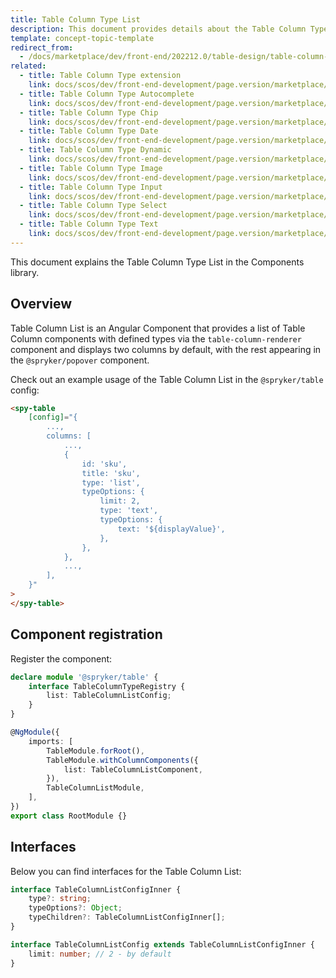 ```yaml
---
title: Table Column Type List
description: This document provides details about the Table Column Type List in the Components Library.
template: concept-topic-template
redirect_from:
  - /docs/marketplace/dev/front-end/202212.0/table-design/table-column-types/table-column-type-list.html
related:
  - title: Table Column Type extension
    link: docs/scos/dev/front-end-development/page.version/marketplace/table-design/table-column-type-extension/table-column-type-extension.html
  - title: Table Column Type Autocomplete
    link: docs/scos/dev/front-end-development/page.version/marketplace/table-design/table-column-type-extension/table-column-type-autocomplete.html
  - title: Table Column Type Chip
    link: docs/scos/dev/front-end-development/page.version/marketplace/table-design/table-column-type-extension/table-column-type-chip.html
  - title: Table Column Type Date
    link: docs/scos/dev/front-end-development/page.version/marketplace/table-design/table-column-type-extension/table-column-type-date.html
  - title: Table Column Type Dynamic
    link: docs/scos/dev/front-end-development/page.version/marketplace/table-design/table-column-type-extension/table-column-type-dynamic.html
  - title: Table Column Type Image
    link: docs/scos/dev/front-end-development/page.version/marketplace/table-design/table-column-type-extension/table-column-type-image.html
  - title: Table Column Type Input
    link: docs/scos/dev/front-end-development/page.version/marketplace/table-design/table-column-type-extension/table-column-type-input.html
  - title: Table Column Type Select
    link: docs/scos/dev/front-end-development/page.version/marketplace/table-design/table-column-type-extension/table-column-type-select.html
  - title: Table Column Type Text
    link: docs/scos/dev/front-end-development/page.version/marketplace/table-design/table-column-type-extension/table-column-type-text.html
---
```


This document explains the Table Column Type List in the Components library.

## Overview

Table Column List is an Angular Component that provides a list of Table Column components with defined types via the `table-column-renderer` component and displays two columns by default, with the rest appearing in the `@spryker/popover` component.

Check out an example usage of the Table Column List in the `@spryker/table` config:

```html
<spy-table
    [config]="{
        ...,
        columns: [
            ...,
            {
                id: 'sku',
                title: 'sku',
                type: 'list',
                typeOptions: {
                    limit: 2,
                    type: 'text',
                    typeOptions: {
                        text: '${displayValue}',
                    },
                },
            },
            ...,
        ],
    }"
>
</spy-table>
```

## Component registration

Register the component:

```ts
declare module '@spryker/table' {
    interface TableColumnTypeRegistry {
        list: TableColumnListConfig;
    }
}

@NgModule({
    imports: [
        TableModule.forRoot(),
        TableModule.withColumnComponents({
            list: TableColumnListComponent,
        }),
        TableColumnListModule,
    ],
})
export class RootModule {}
```

## Interfaces

Below you can find interfaces for the Table Column List:

```ts
interface TableColumnListConfigInner {
    type?: string;
    typeOptions?: Object;
    typeChildren?: TableColumnListConfigInner[];
}

interface TableColumnListConfig extends TableColumnListConfigInner {
    limit: number; // 2 - by default
}
```
